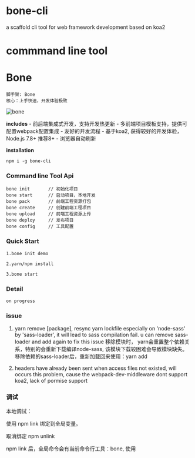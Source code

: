 # bone-cli
a scaffold cli tool for web framework development based on koa2
# commmand line tool

# Bone

    脚手架: Bone
    核心：上手快速，开发体验极致

![bone](http://n1image.hjfile.cn/mh/2017/05/15/75198ce65d81c72a9dd1aca7bd815c4f.png)

**includes**
    - 前后端集成式开发，支持开发热更新
    - 多前端项目模板支持，提供可配置webpack配置集成
    - 友好的开发流程
    - 基于koa2, 获得较好的开发体验，Node.js 7.8+ 推荐8+
    - 浏览器自动刷新

**installation**

    npm i -g bone-cli

### Command line Tool Api

    bone init       // 初始化项目
    bone start      // 启动项目，本地开发
    bone pack       // 前端工程资源打包
    bone create     // 创建前端工程项目
    bone upload     // 前端工程资源上传
    bone deploy     // 发布项目
    bone config     // 工具配置

### Quick Start

    1.bone init demo

    2.yarn/npm install

    3.bone start

### Detail

    on progress

### issue

1. yarn remove [package], resync yarn lockfile
    especially on 'node-sass' by 'sass-loader', it will lead to sass compilation fail. u can remove sass-loader and add again to fix this issue
    移除模块时， yarn会重置整个依赖关系，特别的会重新下载编译node-sass, 该模块下载较困难会导致模块缺失。移除依赖的sass-loader后，重新加载回来使用：yarn add

2. headers have already been sent
    when access files not existed, will occurs this problem, cause the webpack-dev-middleware dont support koa2, lack of pormise support

### 调试

本地调试：

使用 npm link 绑定到全局变量。

取消绑定 npm unlink

npm link 后，全局命令会有当前命令行工具：bone, 使用
